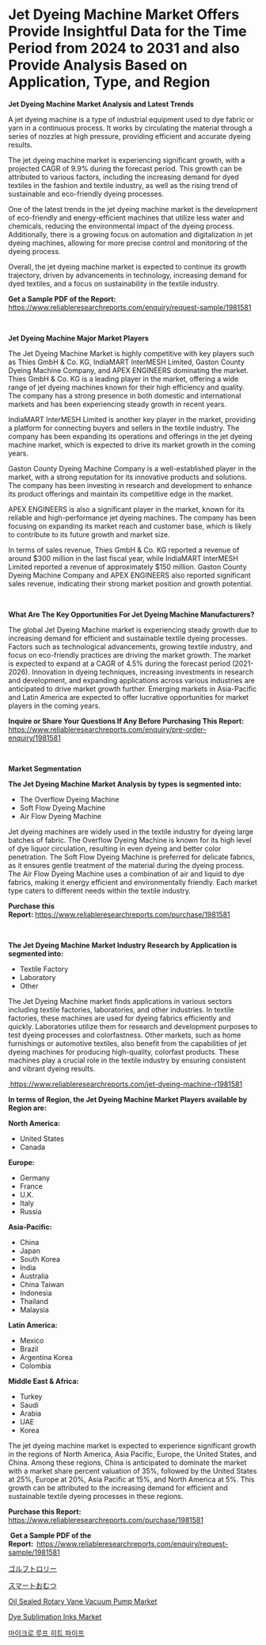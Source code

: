 <p><h1>Jet Dyeing Machine Market Offers Provide Insightful Data for the Time Period from 2024 to 2031 and also Provide Analysis Based on Application, Type, and Region</h1></p><p><strong>Jet Dyeing Machine Market Analysis and Latest Trends</strong></p>
<p><p>A jet dyeing machine is a type of industrial equipment used to dye fabric or yarn in a continuous process. It works by circulating the material through a series of nozzles at high pressure, providing efficient and accurate dyeing results.</p><p>The jet dyeing machine market is experiencing significant growth, with a projected CAGR of 9.9% during the forecast period. This growth can be attributed to various factors, including the increasing demand for dyed textiles in the fashion and textile industry, as well as the rising trend of sustainable and eco-friendly dyeing processes.</p><p>One of the latest trends in the jet dyeing machine market is the development of eco-friendly and energy-efficient machines that utilize less water and chemicals, reducing the environmental impact of the dyeing process. Additionally, there is a growing focus on automation and digitalization in jet dyeing machines, allowing for more precise control and monitoring of the dyeing process.</p><p>Overall, the jet dyeing machine market is expected to continue its growth trajectory, driven by advancements in technology, increasing demand for dyed textiles, and a focus on sustainability in the textile industry.</p></p>
<p><strong>Get a Sample PDF of the Report:&nbsp;</strong> <a href="https://www.reliableresearchreports.com/enquiry/request-sample/1981581">https://www.reliableresearchreports.com/enquiry/request-sample/1981581</a></p>
<p>&nbsp;</p>
<p><strong>Jet Dyeing Machine Major Market Players</strong></p>
<p><p>The Jet Dyeing Machine Market is highly competitive with key players such as Thies GmbH & Co. KG, IndiaMART InterMESH Limited, Gaston County Dyeing Machine Company, and APEX ENGINEERS dominating the market. Thies GmbH & Co. KG is a leading player in the market, offering a wide range of jet dyeing machines known for their high efficiency and quality. The company has a strong presence in both domestic and international markets and has been experiencing steady growth in recent years.</p><p>IndiaMART InterMESH Limited is another key player in the market, providing a platform for connecting buyers and sellers in the textile industry. The company has been expanding its operations and offerings in the jet dyeing machine market, which is expected to drive its market growth in the coming years.</p><p>Gaston County Dyeing Machine Company is a well-established player in the market, with a strong reputation for its innovative products and solutions. The company has been investing in research and development to enhance its product offerings and maintain its competitive edge in the market.</p><p>APEX ENGINEERS is also a significant player in the market, known for its reliable and high-performance jet dyeing machines. The company has been focusing on expanding its market reach and customer base, which is likely to contribute to its future growth and market size.</p><p>In terms of sales revenue, Thies GmbH & Co. KG reported a revenue of around $300 million in the last fiscal year, while IndiaMART InterMESH Limited reported a revenue of approximately $150 million. Gaston County Dyeing Machine Company and APEX ENGINEERS also reported significant sales revenue, indicating their strong market position and growth potential.</p></p>
<p>&nbsp;</p>
<p><strong>What Are The Key Opportunities For Jet Dyeing Machine Manufacturers?</strong></p>
<p><p>The global Jet Dyeing Machine market is experiencing steady growth due to increasing demand for efficient and sustainable textile dyeing processes. Factors such as technological advancements, growing textile industry, and focus on eco-friendly practices are driving the market growth. The market is expected to expand at a CAGR of 4.5% during the forecast period (2021-2026). Innovation in dyeing techniques, increasing investments in research and development, and expanding applications across various industries are anticipated to drive market growth further. Emerging markets in Asia-Pacific and Latin America are expected to offer lucrative opportunities for market players in the coming years.</p></p>
<p><strong>Inquire or Share Your Questions If Any Before Purchasing This Report:</strong> <a href="https://www.reliableresearchreports.com/enquiry/pre-order-enquiry/1981581">https://www.reliableresearchreports.com/enquiry/pre-order-enquiry/1981581</a></p>
<p>&nbsp;</p>
<p><strong>Market Segmentation</strong></p>
<p><strong>The Jet Dyeing Machine Market Analysis by types is segmented into:</strong></p>
<p><ul><li>The Overflow Dyeing Machine</li><li>Soft Flow Dyeing Machine</li><li>Air Flow Dyeing Machine</li></ul></p>
<p><p>Jet dyeing machines are widely used in the textile industry for dyeing large batches of fabric. The Overflow Dyeing Machine is known for its high level of dye liquor circulation, resulting in even dyeing and better color penetration. The Soft Flow Dyeing Machine is preferred for delicate fabrics, as it ensures gentle treatment of the material during the dyeing process. The Air Flow Dyeing Machine uses a combination of air and liquid to dye fabrics, making it energy efficient and environmentally friendly. Each market type caters to different needs within the textile industry.</p></p>
<p><strong>Purchase this Report:&nbsp;</strong><a href="https://www.reliableresearchreports.com/purchase/1981581">https://www.reliableresearchreports.com/purchase/1981581</a></p>
<p>&nbsp;</p>
<p><strong>The Jet Dyeing Machine Market Industry Research by Application is segmented into:</strong></p>
<p><ul><li>Textile Factory</li><li>Laboratory</li><li>Other</li></ul></p>
<p><p>The Jet Dyeing Machine market finds applications in various sectors including textile factories, laboratories, and other industries. In textile factories, these machines are used for dyeing fabrics efficiently and quickly. Laboratories utilize them for research and development purposes to test dyeing processes and colorfastness. Other markets, such as home furnishings or automotive textiles, also benefit from the capabilities of jet dyeing machines for producing high-quality, colorfast products. These machines play a crucial role in the textile industry by ensuring consistent and vibrant dyeing results.</p></p>
<p><a href="https://www.reliableresearchreports.com/jet-dyeing-machine-r1981581">&nbsp;https://www.reliableresearchreports.com/jet-dyeing-machine-r1981581</a></p>
<p><strong>In terms of Region, the Jet Dyeing Machine Market Players available by Region are:</strong></p>
<p>
    <p> <strong> North America: </strong>
        <ul>
            <li>United States</li>
            <li>Canada</li>
        </ul>
        </p> 
    <p> <strong> Europe: </strong>
        <ul>
            <li>Germany</li>
            <li>France</li>
            <li>U.K.</li>
            <li>Italy</li>
            <li>Russia</li>
        </ul>
        </p> 
    <p> <strong> Asia-Pacific: </strong>
        <ul>
            <li>China</li>
            <li>Japan</li>
            <li>South Korea</li>
            <li>India</li>
            <li>Australia</li>
            <li>China Taiwan</li>
            <li>Indonesia</li>
            <li>Thailand</li>
            <li>Malaysia</li>
        </ul>
        </p> 
    <p> <strong> Latin America: </strong>
        <ul>
            <li>Mexico</li>
            <li>Brazil</li>
            <li>Argentina Korea</li>
            <li>Colombia</li>
        </ul>
        </p> 
    <p> <strong> Middle East & Africa: </strong>
        <ul>
            <li>Turkey</li>
            <li>Saudi</li>
            <li>Arabia</li>
            <li>UAE</li>
            <li>Korea</li>
        </ul>
    </p>
    </p>
<p><p>The jet dyeing machine market is expected to experience significant growth in the regions of North America, Asia Pacific, Europe, the United States, and China. Among these regions, China is anticipated to dominate the market with a market share percent valuation of 35%, followed by the United States at 25%, Europe at 20%, Asia Pacific at 15%, and North America at 5%. This growth can be attributed to the increasing demand for efficient and sustainable textile dyeing processes in these regions.</p></p>
<p><strong>Purchase this Report: </strong><a href="https://www.reliableresearchreports.com/purchase/1981581">https://www.reliableresearchreports.com/purchase/1981581</a></p>
<p>&nbsp;<strong>Get a Sample PDF of the Report:&nbsp;&nbsp;</strong><a href="https://www.reliableresearchreports.com/enquiry/request-sample/1981581">https://www.reliableresearchreports.com/enquiry/request-sample/1981581</a></p>
<p><strong></strong></p>
<p><p><a href="https://github.com/dadanedu33/Market-Research-Report-List-1/blob/main/553531634329.md">ゴルフトロリー</a></p><p><a href="https://github.com/ihabdkwlxs948/Market-Research-Report-List-1/blob/main/503757934328.md">スマートおむつ</a></p><p><a href="https://github.com/Paul14Anderson63/Market-Research-Report-List-3/blob/main/oil-sealed-rotary-vane-vacuum-pump-market.md">Oil Sealed Rotary Vane Vacuum Pump Market</a></p><p><a href="https://issuu.com/reportprime-2/docs/dye-sublimation-inks-market-size-2030.pptx">Dye Sublimation Inks Market</a></p><p><a href="https://github.com/hxzi07639916/Market-Research-Report-List-1/blob/main/908362731434.md">마이크로 루프 히트 파이프</a></p></p>